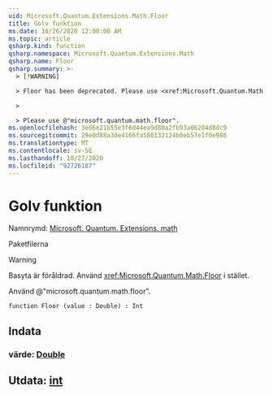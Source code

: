 ```yaml
---
uid: Microsoft.Quantum.Extensions.Math.Floor
title: Golv funktion
ms.date: 10/26/2020 12:00:00 AM
ms.topic: article
qsharp.kind: function
qsharp.namespace: Microsoft.Quantum.Extensions.Math
qsharp.name: Floor
qsharp.summary: >-
  > [!WARNING]

  > Floor has been deprecated. Please use <xref:Microsoft.Quantum.Math.Floor> instead.

  >

  > Please use @"microsoft.quantum.math.floor".
ms.openlocfilehash: 3ed6e21b55e3f6d44ea9d80a2fb93a06204d8dc9
ms.sourcegitcommit: 29e0d88a30e4166fa580132124b0eb57e1f0e986
ms.translationtype: MT
ms.contentlocale: sv-SE
ms.lasthandoff: 10/27/2020
ms.locfileid: "92726187"
---
```

# <a name="floor-function"></a>Golv funktion

Namnrymd: [Microsoft. Quantum. Extensions. math](xref:Microsoft.Quantum.Extensions.Math)

Paketfilerna [](https://nuget.org/packages/)


> [!WARNING]
> Basyta är föråldrad. Använd <xref:Microsoft.Quantum.Math.Floor> i stället.
>
> Använd @"microsoft.quantum.math.floor".



```qsharp
function Floor (value : Double) : Int
```


## <a name="input"></a>Indata

### <a name="value--double"></a>värde: [Double](xref:microsoft.quantum.lang-ref.double)





## <a name="output--int"></a>Utdata: [int](xref:microsoft.quantum.lang-ref.int)

